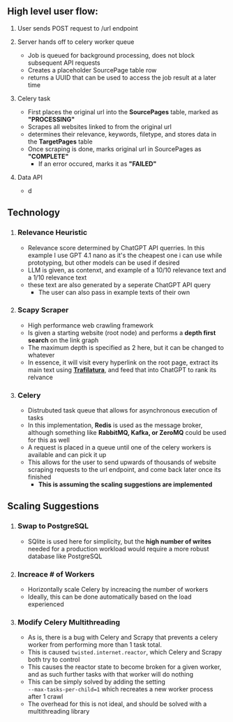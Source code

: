 


## High level user flow: 

1. User sends POST request to /url endpoint 


2. Server hands off to celery worker queue
    - Job is queued for background processing, does not block subsequent API requests
    - Creates a placeholder SourcePage table row
    - returns a UUID that can be used to access the job result at a later time

3.  Celery task 
    - First places the original url into the **SourcePages** table, marked as **"PROCESSING"**
    - Scrapes all websites linked to from the original url
    - determines their relevance, keywords, filetype, and stores data in the **TargetPages** table
    - Once scraping is done, marks original url in SourcePages as **"COMPLETE"**
        - If an error occured, marks it as **"FAILED"**

4. Data API
    - d
    


## Technology

1.  ### Relevance Heuristic
    - Relevance score determined by ChatGPT API querries. In this example I use GPT 4.1 nano as it's the cheapest one i can use while prototyping, but other models can be used if desired
    - LLM is given, as contenxt, and example of a 10/10 relevance text and a 1/10 relevance text
    - these text are also generated by a seperate ChatGPT API query 
        - The user can also pass in example texts of their own 

2.  ### Scapy Scraper
    - High performance web crawling framework 
    - Is given a starting website (root node) and performs a **depth first search** on the link graph
    - The maximum depth is specified as 2 here, but it can be changed to whatever
    - In essence, it will visit every hyperlink on the root page, extract its main text using **[Trafilatura](https://trafilatura.readthedocs.io/en/latest/index.html)**, and feed that into ChatGPT to rank its relvance 
    
        

3. ### **Celery**
    - Distrubuted task queue that allows for asynchronous execution of tasks
    - In this implementation, **Redis** is used as the message broker, although something like **RabbitMQ, Kafka, or ZeroMQ** could be used for this as well
    - A request is placed in a queue until one of the celery workers is available and can pick it up 
    - This allows for the user to send upwards of thousands of website scraping requests to the url endpoint, and come back later once its finished
        - **This is assuming the scaling suggestions are implemented**



## Scaling Suggestions
1. ### Swap to PostgreSQL
    - SQlite is used here for simplicity, but the **high number of writes** needed for a production workload would require a more robust database like PostgreSQL
2. ### Increace # of Workers
    - Horizontally scale Celery by increacing the number of workers
    - Ideally, this can be done automatically based on the load experienced
3. ### Modify Celery Multithreading
    - As is, there is a bug with Celery and Scrapy that prevents a celery worker from performing more than 1 task total.
    - This is caused ```twisted.internet.reactor```, which Celery and Scrapy both try to control 
    - This causes the reactor state to become broken for a given worker, and as such further tasks with that worker will do nothing
    - This can be simply solved by adding the setting \
    ```--max-tasks-per-child=1``` which recreates a new worker process after 1 crawl
    - The overhead for this is not ideal, and should be solved with a multithreading library